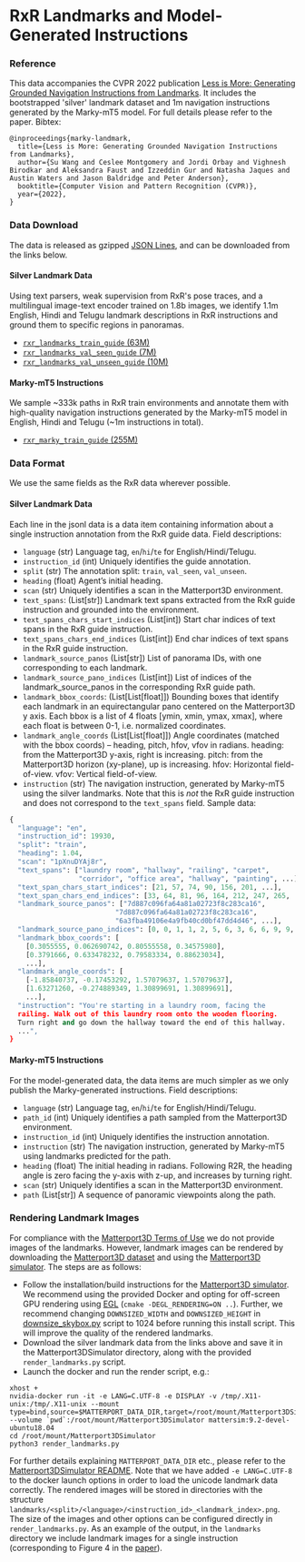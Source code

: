 # RxR Landmarks and Model-Generated Instructions
### Reference
This data accompanies the CVPR 2022 publication
[Less is More: Generating Grounded Navigation Instructions from Landmarks](https://arxiv.org/abs/2111.12872).
It includes the bootstrapped 'silver' landmark dataset and 1m navigation
instructions generated by the Marky-mT5 model. For full details please refer to
the paper.
Bibtex:
```
@inproceedings{marky-landmark,
  title={Less is More: Generating Grounded Navigation Instructions from Landmarks},
  author={Su Wang and Ceslee Montgomery and Jordi Orbay and Vighnesh Birodkar and Aleksandra Faust and Izzeddin Gur and Natasha Jaques and Austin Waters and Jason Baldridge and Peter Anderson},
  booktitle={Computer Vision and Pattern Recognition (CVPR)},
  year={2022},
}
```
### Data Download
The data is released as gzipped [JSON Lines](https://jsonlines.org/), and can be
downloaded from the links below.
#### Silver Landmark Data
Using text parsers, weak supervision from RxR's pose traces, and a multilingual
image-text encoder trained on 1.8b images, we identify 1.1m English, Hindi and
Telugu landmark descriptions in RxR instructions and ground them to specific
regions in panoramas.
*   [`rxr_landmarks_train_guide` (63M)](https://storage.cloud.google.com/rxr-data/rxr_landmarks_train_guide.jsonl.gz)
*   [`rxr_landmarks_val_seen_guide` (7M)](https://storage.cloud.google.com/rxr-data/rxr_landmarks_val_seen_guide.jsonl.gz)
*   [`rxr_landmarks_val_unseen_guide` (10M)](https://storage.cloud.google.com/rxr-data/rxr_landmarks_val_unseen_guide.jsonl.gz)
#### Marky-mT5 Instructions
We sample ~333k paths in RxR train environments and annotate them with
high-quality navigation instructions generated by the Marky-mT5 model in
English, Hindi and Telugu (~1m instructions in total).
*   [`rxr_marky_train_guide` (255M)](https://storage.cloud.google.com/rxr-data/rxr_marky_train_guide.jsonl.gz)
### Data Format
We use the same fields as the RxR data wherever possible.
#### Silver Landmark Data
Each line in the jsonl data is a data item containing information about a single
instruction annotation from the RxR guide data.
Field descriptions:
*   `language` (str) Language tag, `en`/`hi`/`te` for English/Hindi/Telugu.
*   `instruction_id` (int) Uniquely identifies the guide annotation.
*   `split` (str) The annotation split: `train`, `val_seen`, `val_unseen`.
*   `heading` (float) Agent’s initial heading.
*   `scan` (str) Uniquely identifies a scan in the Matterport3D environment.
*   `text_spans`: (List[str]) Landmark text spans extracted from the RxR guide
    instruction and grounded into the environment.
*   `text_spans_chars_start_indices` (List[int]) Start char indices of text
    spans in the RxR guide instruction.
*   `text_spans_chars_end_indices` (List[int]) End char indices of text spans in
    the RxR guide instruction.
*   `landmark_source_panos` (List[str]) List of panorama IDs, with one
    corresponding to each landmark.
*   `landmark_source_pano_indices` (List[int]) List of indices of the
    landmark_source_panos in the corresponding RxR guide path.
*   `landmark_bbox_coords`: (List[List[float]]) Bounding boxes that identify
    each landmark in an equirectangular pano centered on the Matterport3D y
    axis. Each bbox is a list of 4 floats [ymin, xmin, ymax, xmax], where each
    float is between 0-1, i.e. normalized coordinates.
*   `landmark_angle_coords` (List[List[float]]) Angle coordinates (matched with
    the bbox coords) – heading, pitch, hfov, vfov in radians. heading: from the
    Matterport3D y-axis, right is increasing. pitch: from the Matterport3D
    horizon (xy-plane), up is increasing. hfov: Horizontal field-of-view. vfov:
    Vertical field-of-view.
*   `instruction` (str) The navigation instruction, generated by Marky-mT5 using
    the silver landmarks. Note that this is *not* the RxR guide instruction and
    does not correspond to the `text_spans` field.
Sample data:
```python
{
  "language": "en",
  "instruction_id": 19930,
  "split": "train",
  "heading": 1.04,
  "scan": "1pXnuDYAj8r",
  "text_spans": ["laundry room", "hallway", "railing", "carpet",
                 "corridor", "office area", "hallway", "painting", ...],
  "text_span_chars_start_indices": [21, 57, 74, 90, 156, 201, ...],
  "text_span_chars_end_indices": [33, 64, 81, 96, 164, 212, 247, 265, ...],
  "landmark_source_panos": ["7d887c096fa64a81a02723f8c283ca16",
                          "7d887c096fa64a81a02723f8c283ca16",
                          "6a3fba49106e4a9fb40cd0bf47dd4d46", ...],
  "landmark_source_pano_indices": [0, 0, 1, 1, 2, 5, 6, 3, 6, 6, 9, 9, 10],
  "landmark_bbox_coords": [
    [0.3055555, 0.062690742, 0.80555558, 0.34575980],
    [0.3791666, 0.633478232, 0.79583334, 0.88623034],
    ...],
  "landmark_angle_coords": [
    [-1.85840737, -0.17453292, 1.57079637, 1.57079637],
    [1.63271260, -0.274889349, 1.30899691, 1.30899691],
    ...],
  "instruction": "You're starting in a laundry room, facing the
  railing. Walk out of this laundry room onto the wooden flooring.
  Turn right and go down the hallway toward the end of this hallway.
  ...",
}
```
#### Marky-mT5 Instructions
For the model-generated data, the data items are much simpler as we only
publish the Marky-generated instructions.
Field descriptions:
*   `language` (str) Language tag, `en`/`hi`/`te` for English/Hindi/Telugu.
*   `path_id` (int) Uniquely identifies a path sampled from the Matterport3D
    environment.
*   `instruction_id` (int) Uniquely identifies the instruction annotation.
*   `instruction` (str) The navigation instruction, generated by Marky-mT5 using
    landmarks predicted for the path.
*   `heading` (float) The initial heading in radians. Following R2R, the heading
    angle is zero facing the y-axis with z-up, and increases by turning right.
*   `scan` (str) Uniquely identifies a scan in the Matterport3D environment.
*   `path` (List[str]) A sequence of panoramic viewpoints along the path.
### Rendering Landmark Images
For compliance with the
[Matterport3D Terms of Use](http://kaldir.vc.in.tum.de/matterport/MP_TOS.pdf) we
do not provide images of the landmarks. However, landmark images can be rendered
by downloading the
[Matterport3D dataset](https://niessner.github.io/Matterport/) and using the
[Matterport3D simulator](https://github.com/peteanderson80/Matterport3DSimulator).
The steps are as follows:
-   Follow the installation/build instructions for the
    [Matterport3D simulator](https://github.com/peteanderson80/Matterport3DSimulator).
    We recommend using the provided Docker and opting for off-screen GPU
    rendering using [EGL](https://www.khronos.org/egl/) (`cmake
    -DEGL_RENDERING=ON ..`). Further, we recommend changing `DOWNSIZED_WIDTH`
    and `DOWNSIZED_HEIGHT` in
    [downsize_skybox.py](https://github.com/peteanderson80/Matterport3DSimulator/blob/589d091b111333f9e9f9d6cfd021b2eb68435925/scripts/downsize_skybox.py#L14-L15)
    script to 1024 before running this install script. This will improve the
    quality of the rendered landmarks.
-   Download the silver landmark data from the links above and save it in the
    Matterport3DSimulator directory, along with the provided
    `render_landmarks.py` script.
-   Launch the docker and run the render script, e.g.:
```
xhost +
nvidia-docker run -it -e LANG=C.UTF-8 -e DISPLAY -v /tmp/.X11-unix:/tmp/.X11-unix --mount type=bind,source=$MATTERPORT_DATA_DIR,target=/root/mount/Matterport3DSimulator/data/v1/scans,readonly --volume `pwd`:/root/mount/Matterport3DSimulator mattersim:9.2-devel-ubuntu18.04
cd /root/mount/Matterport3DSimulator
python3 render_landmarks.py
```
For further details explaining `MATTERPORT_DATA_DIR` etc., please refer to the
[Matterport3DSimulator README](https://github.com/peteanderson80/Matterport3DSimulator).
Note that we have added `-e LANG=C.UTF-8` to the docker launch options in order
to load the unicode landmark data correctly.
The rendered images will be stored in directories with the structure
`landmarks/<split>/<language>/<instruction_id>_<landmark_index>.png`. The size
of the images and other options can be configured directly in
`render_landmarks.py`. As an example of the output, in the `landmarks` directory
we include landmark images for a single instruction (corresponding to Figure 4
in the [paper](https://arxiv.org/abs/2111.12872)).
